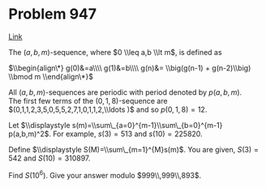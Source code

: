 # Problem 947

[Link](https://projecteuler.net/problem=947)

The $(a,b,m)$-sequence, where $0 \\leq a,b \\lt m$, is defined as

$\\begin{align\*} g(0)&=a\\\\ g(1)&=b\\\\ g(n)&= \\big(g(n-1) + g(n-2)\\big) \\bmod m \\end{align\*}$ 

All $(a,b,m)$-sequences are periodic with period denoted by $p(a,b,m)$.  
The first few terms of the $(0,1,8)$-sequence are $(0,1,1,2,3,5,0,5,5,2,7,1,0,1,1,2,\\ldots )$ and so $p(0,1,8)=12$.

Let $\\displaystyle s(m)=\\sum\_{a=0}^{m-1}\\sum\_{b=0}^{m-1} p(a,b,m)^2$. For example, $s(3)=513$ and $s(10)=225820$.

Define $\\displaystyle S(M)=\\sum\_{m=1}^{M}s(m)$. You are given, $S(3)=542$ and $S(10)=310897$.

Find $S(10^6)$. Give your answer modulo $999\\,999\\,893$.
